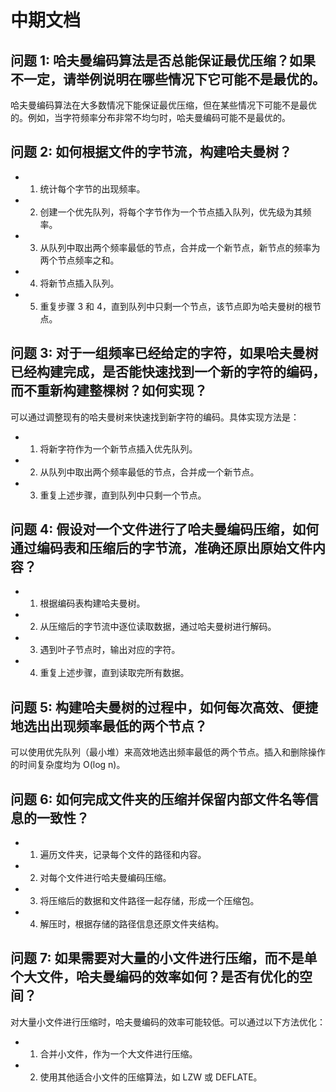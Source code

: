 # 中期文档

## 问题 1: 哈夫曼编码算法是否总能保证最优压缩？如果不一定，请举例说明在哪些情况下它可能不是最优的。
哈夫曼编码算法在大多数情况下能保证最优压缩，但在某些情况下可能不是最优的。例如，当字符频率分布非常不均匀时，哈夫曼编码可能不是最优的。

## 问题 2: 如何根据文件的字节流，构建哈夫曼树？
- 1. 统计每个字节的出现频率。
- 2. 创建一个优先队列，将每个字节作为一个节点插入队列，优先级为其频率。
- 3. 从队列中取出两个频率最低的节点，合并成一个新节点，新节点的频率为两个节点频率之和。
- 4. 将新节点插入队列。
- 5. 重复步骤 3 和 4，直到队列中只剩一个节点，该节点即为哈夫曼树的根节点。

## 问题 3: 对于一组频率已经给定的字符，如果哈夫曼树已经构建完成，是否能快速找到一个新的字符的编码，而不重新构建整棵树？如何实现？
可以通过调整现有的哈夫曼树来快速找到新字符的编码。具体实现方法是：
- 1. 将新字符作为一个新节点插入优先队列。
- 2. 从队列中取出两个频率最低的节点，合并成一个新节点。
- 3. 重复上述步骤，直到队列中只剩一个节点。

## 问题 4: 假设对一个文件进行了哈夫曼编码压缩，如何通过编码表和压缩后的字节流，准确还原出原始文件内容？
- 1. 根据编码表构建哈夫曼树。
- 2. 从压缩后的字节流中逐位读取数据，通过哈夫曼树进行解码。
- 3. 遇到叶子节点时，输出对应的字符。
- 4. 重复上述步骤，直到读取完所有数据。

## 问题 5: 构建哈夫曼树的过程中，如何每次高效、便捷地选出出现频率最低的两个节点？
可以使用优先队列（最小堆）来高效地选出频率最低的两个节点。插入和删除操作的时间复杂度均为 O(log n)。

## 问题 6: 如何完成文件夹的压缩并保留内部文件名等信息的一致性？
- 1. 遍历文件夹，记录每个文件的路径和内容。
- 2. 对每个文件进行哈夫曼编码压缩。
- 3. 将压缩后的数据和文件路径一起存储，形成一个压缩包。
- 4. 解压时，根据存储的路径信息还原文件夹结构。

## 问题 7: 如果需要对大量的小文件进行压缩，而不是单个大文件，哈夫曼编码的效率如何？是否有优化的空间？
对大量小文件进行压缩时，哈夫曼编码的效率可能较低。可以通过以下方法优化：
- 1. 合并小文件，作为一个大文件进行压缩。
- 2. 使用其他适合小文件的压缩算法，如 LZW 或 DEFLATE。